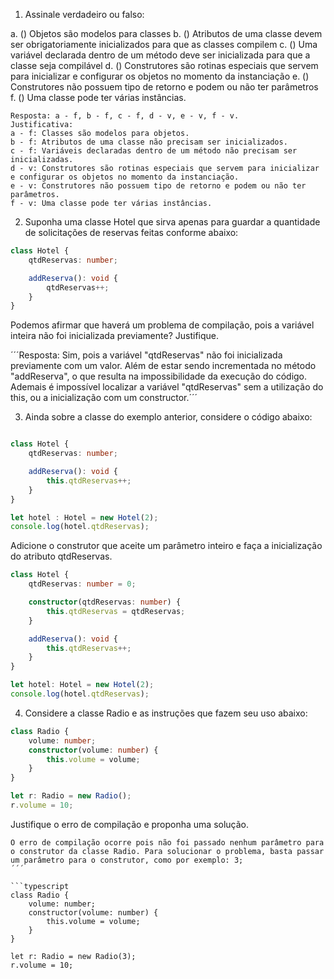 1. Assinale verdadeiro ou falso:

a. () Objetos são modelos para classes
b. () Atributos de uma classe devem ser obrigatoriamente inicializados para que as classes compilem
c. () Uma variável declarada dentro de um método deve ser inicializada para que a classe seja compilável
d. () Construtores são rotinas especiais que servem para inicializar e configurar os objetos no momento da instanciação
e. () Construtores não possuem tipo de retorno e podem ou não ter parâmetros
f. () Uma classe pode ter várias instâncias.


```
Resposta: a - f, b - f, c - f, d - v, e - v, f - v. 
Justificativa:
a - f: Classes são modelos para objetos.
b - f: Atributos de uma classe não precisam ser inicializados.
c - f: Variáveis declaradas dentro de um método não precisam ser inicializadas.
d - v: Construtores são rotinas especiais que servem para inicializar e configurar os objetos no momento da instanciação. 
e - v: Construtores não possuem tipo de retorno e podem ou não ter parâmetros.
f - v: Uma classe pode ter várias instâncias.
```

2. Suponha uma classe Hotel que sirva apenas para guardar a quantidade de solicitações de reservas feitas conforme abaixo:


```typescript
class Hotel {
    qtdReservas: number;

    addReserva(): void {
        qtdReservas++;
    }
}
```

Podemos afirmar que haverá um problema de compilação, pois a variável inteira não foi inicializada previamente? Justifique.


´´´Resposta:
Sim, pois a variável "qtdReservas" não foi inicializada previamente com um valor. Além de estar sendo incrementada no método "addReserva", o que resulta na impossibilidade da execução do código. Ademais é impossível localizar a variável "qtdReservas" sem a utilização do this, ou a inicialização com um constructor.´´´


3. Ainda sobre a classe do exemplo anterior, considere o código abaixo:

```typescript

class Hotel {
    qtdReservas: number;

    addReserva(): void {
        this.qtdReservas++;
    }
}

let hotel : Hotel = new Hotel(2);
console.log(hotel.qtdReservas);
```

Adicione o construtor que aceite um parâmetro inteiro e faça a inicialização do atributo qtdReservas.


```typescript
class Hotel {
    qtdReservas: number = 0;

    constructor(qtdReservas: number) {
        this.qtdReservas = qtdReservas;
    }

    addReserva(): void {
        this.qtdReservas++;
    }
}

let hotel: Hotel = new Hotel(2);
console.log(hotel.qtdReservas);
```

4. Considere a classe Radio e as instruções que fazem seu uso abaixo:

```typescript
class Radio {
    volume: number;
    constructor(volume: number) {
        this.volume = volume;
    }
}

let r: Radio = new Radio();
r.volume = 10;
```

Justifique o erro de compilação e proponha uma solução.


```Resposta:
O erro de compilação ocorre pois não foi passado nenhum parâmetro para o construtor da classe Radio. Para solucionar o problema, basta passar um parâmetro para o construtor, como por exemplo: 3;
´´´

```typescript
class Radio {
    volume: number;
    constructor(volume: number) {
        this.volume = volume;
    }
}

let r: Radio = new Radio(3);
r.volume = 10;
```